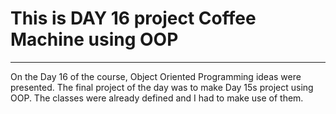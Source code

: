 # This is DAY 16 project Coffee Machine using OOP
***

On the Day 16 of the course, Object Oriented Programming ideas were presented.
The final project of the day was to make Day 15s project using OOP.
The classes were already defined and I had to make use of them.